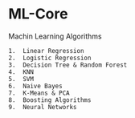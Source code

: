# ML-Core
Machin Learning Algorithms

	1.	Linear Regression
	2.	Logistic Regression
	3.	Decision Tree & Random Forest
	4.	KNN
	5.	SVM
	6.	Naive Bayes
	7.	K-Means & PCA
	8.	Boosting Algorithms
	9.	Neural Networks
